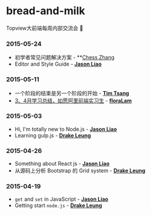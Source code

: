# bread-and-milk

Topview大前端每周内部交流会 :ghost:

### 2015-05-24

- 初学者常见问题解决方案 - **[Chess Zhang](https://github.com/zhanyuzhang)
- Editor and Style Guide - **[Jason Liao](https://github.com/L-movingon)**

### 2015-05-11

- 一个阶段的结束是另一个阶段的开始 - **[Tim Tsang](https://github.com/TimTsang)**
- [3、4月学习总结，如愿阿里前端实习生](http://www.cnblogs.com/0603ljx/p/4442834.html) - **[floraLam](https://github.com/floraLam)**

### 2015-05-03

- Hi, I'm totally new to Node.js - **[Jason Liao](https://github.com/L-movingon)**
- Learning gulp.js - **[Drake Leung](https://github.com/DrakeLeung)**

### 2015-04-26

- Something about React js - **[Jason Liao](https://github.com/L-movingon)**
- 从源码上分析 Bootstrap 的 Grid system - **[Drake Leung](https://github.com/DrakeLeung)**

### 2015-04-19

- `get` and `set` in JavaScript - **[Jason Liao](https://github.com/L-movingon)**
- Getting start `node.js` - **[Drake Leung](https://github.com/DrakeLeung)**